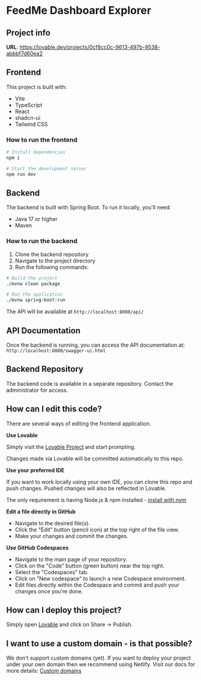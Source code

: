 
# FeedMe Dashboard Explorer

## Project info

**URL**: https://lovable.dev/projects/0cf8cc0c-9613-497b-9538-abbbf7d60ea2

## Frontend

This project is built with:

- Vite
- TypeScript
- React
- shadcn-ui
- Tailwind CSS

### How to run the frontend

```sh
# Install dependencies
npm i

# Start the development server
npm run dev
```

## Backend

The backend is built with Spring Boot. To run it locally, you'll need:

- Java 17 or higher
- Maven

### How to run the backend

1. Clone the backend repository
2. Navigate to the project directory
3. Run the following commands:

```sh
# Build the project
./mvnw clean package

# Run the application
./mvnw spring-boot:run
```

The API will be available at `http://localhost:8080/api/`

## API Documentation

Once the backend is running, you can access the API documentation at:
`http://localhost:8080/swagger-ui.html`

## Backend Repository

The backend code is available in a separate repository. Contact the administrator for access.

## How can I edit this code?

There are several ways of editing the frontend application.

**Use Lovable**

Simply visit the [Lovable Project](https://lovable.dev/projects/0cf8cc0c-9613-497b-9538-abbbf7d60ea2) and start prompting.

Changes made via Lovable will be committed automatically to this repo.

**Use your preferred IDE**

If you want to work locally using your own IDE, you can clone this repo and push changes. Pushed changes will also be reflected in Lovable.

The only requirement is having Node.js & npm installed - [install with nvm](https://github.com/nvm-sh/nvm#installing-and-updating)

**Edit a file directly in GitHub**

- Navigate to the desired file(s).
- Click the "Edit" button (pencil icon) at the top right of the file view.
- Make your changes and commit the changes.

**Use GitHub Codespaces**

- Navigate to the main page of your repository.
- Click on the "Code" button (green button) near the top right.
- Select the "Codespaces" tab.
- Click on "New codespace" to launch a new Codespace environment.
- Edit files directly within the Codespace and commit and push your changes once you're done.

## How can I deploy this project?

Simply open [Lovable](https://lovable.dev/projects/0cf8cc0c-9613-497b-9538-abbbf7d60ea2) and click on Share -> Publish.

## I want to use a custom domain - is that possible?

We don't support custom domains (yet). If you want to deploy your project under your own domain then we recommend using Netlify. Visit our docs for more details: [Custom domains](https://docs.lovable.dev/tips-tricks/custom-domain/)
